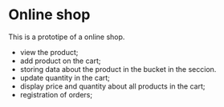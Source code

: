 # Online shop
This is a prototipe of a online shop.
- view the product;
- add product on the cart;  
- storing data about the product in the bucket in the seccion.
- update quantity in the cart;
- display price and quantity about all products in the cart;
- registration of orders;
